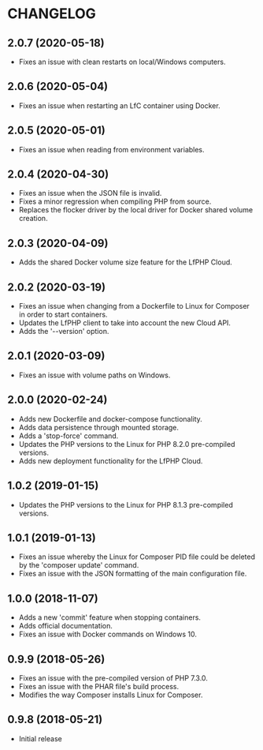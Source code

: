 # CHANGELOG

## 2.0.7 (2020-05-18)

- Fixes an issue with clean restarts on local/Windows computers.

## 2.0.6 (2020-05-04)

- Fixes an issue when restarting an LfC container using Docker.

## 2.0.5 (2020-05-01)

- Fixes an issue when reading from environment variables.

## 2.0.4 (2020-04-30)

- Fixes an issue when the JSON file is invalid.
- Fixes a minor regression when compiling PHP from source.
- Replaces the flocker driver by the local driver for Docker shared volume creation.

## 2.0.3 (2020-04-09)

- Adds the shared Docker volume size feature for the LfPHP Cloud.

## 2.0.2 (2020-03-19)

- Fixes an issue when changing from a Dockerfile to Linux for Composer in order to start containers.
- Updates the LfPHP client to take into account the new Cloud API.
- Adds the '--version' option.

## 2.0.1 (2020-03-09)

- Fixes an issue with volume paths on Windows.

## 2.0.0 (2020-02-24)

- Adds new Dockerfile and docker-compose functionality.
- Adds data persistence through mounted storage.
- Adds a 'stop-force' command.
- Updates the PHP versions to the Linux for PHP 8.2.0 pre-compiled versions.
- Adds new deployment functionality for the LfPHP Cloud.

## 1.0.2 (2019-01-15)

- Updates the PHP versions to the Linux for PHP 8.1.3 pre-compiled versions.

## 1.0.1 (2019-01-13)

- Fixes an issue whereby the Linux for Composer PID file could be deleted by the 'composer update' command.
- Fixes an issue with the JSON formatting of the main configuration file.

## 1.0.0 (2018-11-07)

- Adds a new 'commit' feature when stopping containers.
- Adds official documentation.
- Fixes an issue with Docker commands on Windows 10.

## 0.9.9 (2018-05-26)

- Fixes an issue with the pre-compiled version of PHP 7.3.0.
- Fixes an issue with the PHAR file's build process.
- Modifies the way Composer installs Linux for Composer.

## 0.9.8 (2018-05-21)

- Initial release